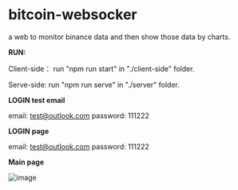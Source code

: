# bitcoin-websocker
a web to monitor binance data and then show those data by charts.


**RUN:**

Client-side：  run "npm run start" in "./client-side" folder.

Serve-side:    run "npm run serve"  in  "./server" folder.


**LOGIN test email**

email: test@outlook.com 
password: 111222

**LOGIN page**

email: test@outlook.com 
password: 111222

**Main page**

![image](https://user-images.githubusercontent.com/41553112/110369099-c4d6ac00-80ae-11eb-9d59-d4af2a527b95.png)
